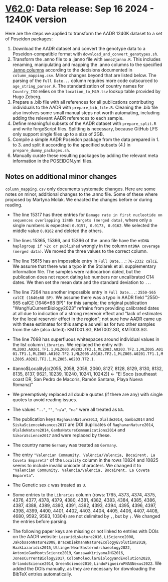 # [V62.0](https://dataverse.harvard.edu/dataset.xhtml?persistentId=doi:10.7910/DVN/FFIDCW): Data release: Sep 16 2024 - 1240K version

Here are the steps we applied to transform the AADR 1240K dataset to a set of Poseidon packages:

1. Download the AADR dataset and convert the genotype data to a Poseidon-compatible format with `download_and_convert_genotypes.sh`.
2. Transform the .anno file to a .janno file with `anno2janno.R`. This includes renaming, manipulating and mapping the .anno columns to the specified [.janno columns](https://poseidon-framework.github.io/#/janno_details) according to the decisions documented in `column_mapping.csv`. Minor changes beyond that are listed below. The parsing of the `Full Date...` column requires more code outsourced to `age_string_parser.R`. The standardization of country names for `Country_ISO` relies on the `location_to_M49.tsv` lookup table provided by Hugo Zeberg.
3. Prepare a .bib file with all references for all publications contributing individuals to the AADR with `prepare_bib_file.R`. Cleaning the .bib file also involves some small manual steps not worth automating, including adding the relevant AADR references to each sample.
4. Define meaningful subsets of the AADR dataset with `prepare_split.R` and write forgeScript files. Splitting is necessary, because GitHub LFS only support single files up to a size of 2GB.
5. Compile a simple AADR Poseidon package from the data prepared in 1. to 3. and split it according to the specified subsets (4.) in `prepare_dummy_packages.sh`.
6. Manually curate these resulting packages by adding the relevant meta information in the POSEIDON.yml files.

## Notes on additional minor changes

`column_mapping.csv` only documents systematic changes. Here are some notes on minor, additional changes to the .anno file. Some of these where proposed by Martyna Molak. We enacted the changes before or during reading.

- The line 15317 has three entries for `Damage rate in first nucleotide on sequences overlapping 1240k targets (merged data)`, where only a single numbers is expected: `0.0157, 0.0173, 0.0162`. We selected the middle value `0.0162` and deleted the others.
- The lines 15365, 15366, and 15366 of the .anno file have the `mtDNA haplogroup if >2x or published` wrongly in the column `mtDNA coverage (merged data)`. We moved the three values to the correct column.
- The line 15615 has an impossible entry in `Full Date...`: `76-2332 calCE`. We assume that there was a typo in the Stolarek et al. supplementary information file. The samples were radiocarbon dated, but the publication does not report dating lab numbers nor uncalibrated C14 dates. We then set the mean date and the standard deviation to `..`.
- The line 7264 has another impossible entry in `Full Date...`: `2550-565 calCE (1646±68 BP)`. We assume there was a typo in AADR field "2550-565 calCE (1646±68 BP)" for this sample; the original publication "WangYuCurrentBiology2023" refrains from providing calibrated dates at all due to indication of a strong reservoir effect and "lack of estimates for the local reservoir effect in the region"; not sure how AADR came up with these estimates for this sample as well as for two other samples from the site (also dated): KMT001.SG, KMT002.SG, KMT003.SG.
- The line 7098 has superfluous whitespaces around individual values in the list column `Libraries`. We replaced the entry with `MLZ003.A0201.TF1.1,MLZ003.A0202.TF2.1,MLZ003.A0203.TF2.1,MLZ005.A0101.TF1.1,MLZ005.A0102.TF2.1,MLZ005.A0103.TF2.1,MLZ005.A0201.TF1.1,MLZ005.A0202.TF2.1,MLZ005.A0203.TF2.1`.
- #anno$Locality[c(2055, 2058, 2059, 2060, 8127, 8128, 8129, 8130, 8132, 8135, 8137, 9621, 10239, 10240, 10241, 10242)] <- "El Soco (southeast coast DR, San Pedro de Macorís, Ramón Santana, Playa Nueva Romana)"



- We preemptively replaced all double quotes (if there are any) with single quotes to avoid reading issues.
- The values `".."`, `""`, `"n/a"`, `"na"` were all treated as `NA`.


- The publication keys `RaghavanNature2013`, `Olalde2014`, `Gamba2014` and `SiskaScienceAdvances2017` are DOI duplicates of `RaghavanNature2014`, `OlaldeNature2014`, `GambaNatureCommunications2014` and `SikoraScience2017` and were replaced by these.
- The country name `Gernamy` was treated as `Germany`.
- The entry `"Valencian Community, València/Valencia, Bocairent, La Coveta Emparetà"` of the `Locality` column in the rows 10824 and 10825 seems to include invalid unicode characters. We changed it to `"Valencian Community, Valencia/Valencia, Bocairent, La Coveta Empareta"`.
- The Genetic sex `c` was treated as `U`.
- Some entries to the `Libraries` column (rows: 1765, 4373, 4374, 4375, 4376, 4377, 4378, 4379, 4380, 4381, 4382, 4383, 4384, 4385, 4386, 4387, 4388, 4389, 4390, 4391, 4392, 4393, 4394, 4395, 4396, 4397, 4398, 4399, 4400, 4401, 4402, 4403, 4404, 4405, 4406, 4407, 4408, 4680, 9592, 9593, 10304) are not delimited by `,`, but by `;`. We changed the entries before parsing.
- The following paper keys are missing or not linked to entries with DOIs on the AADR website: `LazaridisNature2016`, `LiScience2008`, `JakobssonNature2008`, `BraceDiekmannNatureEcologyEvolution2019`, `HaakLazaridis2015`, `UllingerNearEasternArchaeology2022`, `AntonioGaoMootsScience2019`, `KanzawaKiriyamaJHG2016`, `JonesCurrentBiology2017`, `ColonMolecularBiologyandEvolution2020`, `OrlandoScience2014`, `GreenScience2010`, `LindoFigueiroPNASNexus2022`. We added the DOIs manually, as they are necessary for downloading the BibTeX entries automatically.

